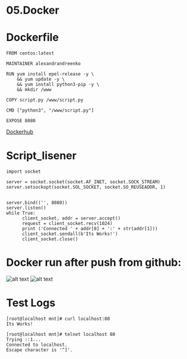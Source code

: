 # 05.Docker

# Dockerfile
```
FROM centos:latest

MAINTAINER alexandrandreenko

RUN yum install epel-release -y \
    && yum update -y \
    && yum install python3-pip -y \
    && mkdir /www

COPY script.py /www/script.py

CMD ["python3", "/www/script.py"]

EXPOSE 8080

```
[Dockerhub](https://hub.docker.com/repository/docker/alexandrandreenko/test_test)

# Script_lisener
```
import socket

server = socket.socket(socket.AF_INET, socket.SOCK_STREAM)
server.setsockopt(socket.SOL_SOCKET, socket.SO_REUSEADDR, 1)


server.bind(('', 8080))
server.listen()
while True:
      client_socket, addr = server.accept()
      request = client_socket.recv(1024)
      print ('Connected ' + addr[0] + ':' + str(addr[1]))
      client_socket.sendall(b'Its Works!')
      client_socket.close()
```
# Docker run after push from github:
![alt text](https://github.com/AlexandrAndreenko/sa.it-academy.by/blob/m-sa2-14-20/Alexandr_Andreenko/05.Docker/build_sa.png)
![alt text](https://github.com/AlexandrAndreenko/sa.it-academy.by/blob/m-sa2-14-20/Alexandr_Andreenko/05.Docker/docker_latest.png)


# Test Logs
```
[root@localhost mnt]# curl localhost:80
Its Works!

[root@localhost mnt]# telnet localhost 80
Trying ::1...
Connected to localhost.
Escape character is '^]'.

